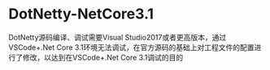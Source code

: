# DotNetty-NetCore3.1
DotNetty源码编译、调试需要Visual Studio2017或者更高版本，通过VSCode+.Net Core 3.1环境无法调试，在官方源码的基础上对工程文件的配置进行了修改，以达到在VSCode+.Net Core 3.1调试的目的
